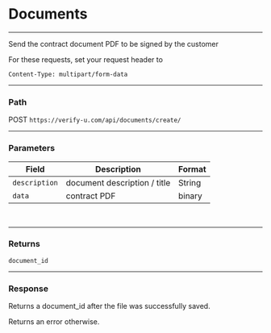 # Documents

---

Send the contract document PDF to be signed by the customer

For these requests, set your request header to

`Content-Type: multipart/form-data`

---

### Path

POST `https://verify-u.com/api/documents/create/`

---

### Parameters

| Field         | Description                  | Format |
| ------------- | ---------------------------- | ------ |
| `description` | document description / title | String |
| `data`        | contract PDF                 | binary |

<br >

---

### Returns

`document_id`

---

### Response

Returns a document_id after the file was successfully saved.

Returns an error otherwise.
